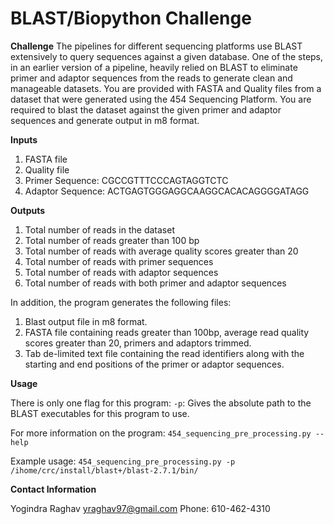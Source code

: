 # BLAST/Biopython Challenge 

**Challenge** 
The pipelines for different sequencing platforms use BLAST extensively to query sequences against a given database. 
One of the steps, in an earlier version of a pipeline, heavily relied on BLAST to eliminate primer and adaptor sequences from the reads to generate clean and manageable datasets. 
You are provided with FASTA and Quality files from a dataset that were generated using the 454 Sequencing Platform. 
You are required to blast the dataset against the given primer and adaptor sequences and generate output in m8 format. 

**Inputs** 
1. FASTA file
2. Quality file
3. Primer Sequence: CGCCGTTTCCCAGTAGGTCTC
4. Adaptor Sequence: ACTGAGTGGGAGGCAAGGCACACAGGGGATAGG

**Outputs** 

1. Total number of reads in the dataset
2. Total number of reads greater than 100 bp
3. Total number of reads with average quality scores greater than 20
4. Total number of reads with primer sequences
5. Total number of reads with adaptor sequences
6. Total number of reads with both primer and adaptor sequences

In addition, the program generates the following files:

1. Blast output file in m8 format.
2. FASTA file containing reads greater than 100bp, average read quality scores greater than 20, primers and adaptors trimmed.
3. Tab de-limited text file containing the read identifiers along with the starting and end positions of the primer or adaptor sequences.

**Usage** 

There is only one flag for this program: 
`-p`: Gives the absolute path to the BLAST executables for this program to use.

For more information on the program: 
`454_sequencing_pre_processing.py --help` 

Example usage: 
`454_sequencing_pre_processing.py -p /ihome/crc/install/blast+/blast-2.7.1/bin/`

**Contact Information**

Yogindra Raghav 
yraghav97@gmail.com 
Phone: 610-462-4310
